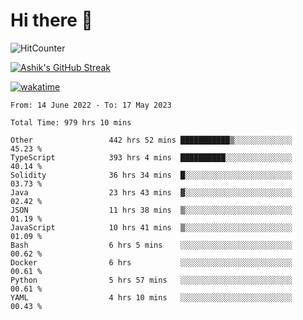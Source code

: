 # Hi there 👋

![HitCounter](https://hits.seeyoufarm.com/api/count/incr/badge.svg?url=https%3A%2F%2Fgithub.com%2Fashrhmn1212%2Fhit-counter)

<!-- ![Contribution Graph](https://github-readme-activity-graph.cyclic.app/graph?username=ashrhmn) -->


<!-- [![Top Langs](https://github-readme-stats.vercel.app/api/top-langs/?username=ashrhmn&layout=compact&theme=synthwave&langs_count=10&card_width=445)](https://github.com/anuraghazra/github-readme-stats) -->

[![Ashik's GitHub Streak](https://github-readme-streak-stats.herokuapp.com/?user=ashrhmn&theme=blood&fire=DD7F1C&background=151515&dates=9f9f9f&border=DD2727)](https://git.io/streak-stats)

<!-- ![Ashik's GitHub stats](https://github-readme-stats.vercel.app/api/?username=ashrhmn&show_icons=true&title_color=fff&icon_color=79ff97&text_color=9f9f9f&bg_color=151515) -->

[![wakatime](https://wakatime.com/badge/user/3df86613-ba63-4631-8e65-0ff18e7becad.svg)](https://wakatime.com/@3df86613-ba63-4631-8e65-0ff18e7becad)

<!--START_SECTION:waka-->

```text
From: 14 June 2022 - To: 17 May 2023

Total Time: 979 hrs 10 mins

Other                 442 hrs 52 mins ███████████▒░░░░░░░░░░░░░   45.23 %
TypeScript            393 hrs 4 mins  ██████████░░░░░░░░░░░░░░░   40.14 %
Solidity              36 hrs 34 mins  █░░░░░░░░░░░░░░░░░░░░░░░░   03.73 %
Java                  23 hrs 43 mins  ▓░░░░░░░░░░░░░░░░░░░░░░░░   02.42 %
JSON                  11 hrs 38 mins  ▒░░░░░░░░░░░░░░░░░░░░░░░░   01.19 %
JavaScript            10 hrs 41 mins  ▒░░░░░░░░░░░░░░░░░░░░░░░░   01.09 %
Bash                  6 hrs 5 mins    ░░░░░░░░░░░░░░░░░░░░░░░░░   00.62 %
Docker                6 hrs           ░░░░░░░░░░░░░░░░░░░░░░░░░   00.61 %
Python                5 hrs 57 mins   ░░░░░░░░░░░░░░░░░░░░░░░░░   00.61 %
YAML                  4 hrs 10 mins   ░░░░░░░░░░░░░░░░░░░░░░░░░   00.43 %
```

<!--END_SECTION:waka-->


<!--### Most Used Languages
<img src="https://wakatime.com/share/@ashrhmn/24ecb986-5bf8-4607-af7f-0aab08908d8c.png" />

### Favourite Tools
<img src="https://wakatime.com/share/@ashrhmn/f4e08015-f3bc-460a-9228-95a3ba11c604.png" />-->
